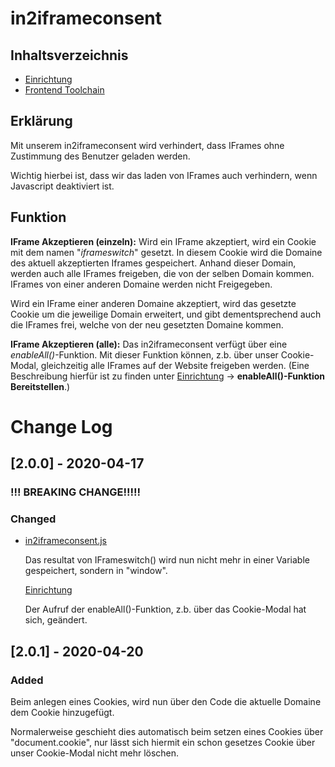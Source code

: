 # in2iframeconsent

## Inhaltsverzeichnis

- [Einrichtung](Documentation/Einrichtung.md)
- [Frontend Toolchain](Documentation/Frontend.md)

## Erklärung
Mit unserem in2iframeconsent wird verhindert, dass IFrames ohne Zustimmung des Benutzer geladen werden. 

Wichtig hierbei ist, dass wir das laden von IFrames auch verhindern, wenn Javascript deaktiviert ist.

## Funktion
**IFrame Akzeptieren (einzeln):**
Wird ein IFrame akzeptiert, wird ein Cookie  mit dem namen "*iframeswitch*" gesetzt. In diesem Cookie wird die Domaine des aktuell akzeptierten Iframes gespeichert. 
  Anhand dieser Domain, werden auch alle IFrames freigeben, die von der selben Domain kommen. IFrames von einer anderen Domaine werden nicht Freigegeben. 
  
  Wird ein IFrame einer anderen Domaine akzeptiert, wird das gesetzte Cookie um die jeweilige Domain erweitert, und gibt dementsprechend auch die IFrames frei, welche von der neu gesetzten Domaine kommen.
  
**IFrame Akzeptieren (alle):**
Das in2iframeconsent verfügt über eine *enableAll()*-Funktion. Mit dieser Funktion können, z.b. über unser Cookie-Modal, gleichzeitig alle IFrames auf der Website freigeben werden.  (Eine Beschreibung hierfür ist zu finden unter [Einrichtung](Documentation/Einrichtung.md) -> **enableAll()-Funktion Bereitstellen**.)

# Change Log
## [2.0.0] - 2020-04-17
  
### !!! BREAKING CHANGE!!!!!

### Changed
  
- [in2iframeconsent.js](src/Private/JavaScripts/in2iframeconsent.js)

  Das resultat von IFrameswitch() wird nun nicht mehr in einer Variable gespeichert, sondern in "window".
  
  [Einrichtung](Documentation/Einrichtung.md)
  
  Der Aufruf der enableAll()-Funktion, z.b. über das Cookie-Modal hat sich, geändert.

## [2.0.1] - 2020-04-20

### Added

 Beim anlegen eines Cookies, wird nun über den Code die aktuelle Domaine dem Cookie hinzugefügt. 
 
 Normalerweise geschieht dies automatisch beim setzen eines Cookies über "document.cookie", nur lässt sich hiermit ein schon gesetzes Cookie über unser Cookie-Modal nicht mehr löschen.
  
